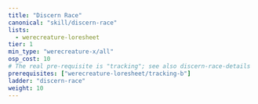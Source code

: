 ```yaml
---
title: "Discern Race"
canonical: "skill/discern-race"
lists:
  - werecreature-loresheet
tier: 1
min_type: "werecreature-x/all"
osp_cost: 10
# The real pre-requisite is "tracking"; see also discern-race-details
prerequisites: ["werecreature-loresheet/tracking-b"]
ladder: "discern-race"
weight: 10
---
```

